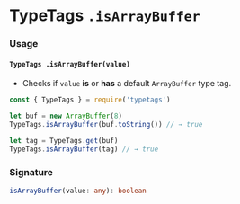 # TypeTags `.isArrayBuffer`

### Usage

#### `TypeTags .isArrayBuffer(value)`

- Checks if `value` **is** or **has** a default `ArrayBuffer` type tag.

```js
const { TypeTags } = require('typetags')

let buf = new ArrayBuffer(8)
TypeTags.isArrayBuffer(buf.toString()) // → true

let tag = TypeTags.get(buf)
TypeTags.isArrayBuffer(tag) // → true
```

### Signature

```ts
isArrayBuffer(value: any): boolean
```

